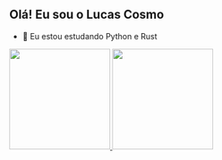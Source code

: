 ## Olá! Eu sou o Lucas Cosmo

- 🌱 Eu estou estudando Python e Rust

<div>
  <a href="https://github.com/cosmo10l">
  <img height="180em" src="https://github-readme-stats.vercel.app/api?username=cosmo10l&show_icons=true&theme=gruvbox"/>
  <img height="180em" src="https://github-readme-stats.vercel.app/api/top-langs/?username=cosmo10l&layout=compact&theme=gruvbox"/>
</div>
